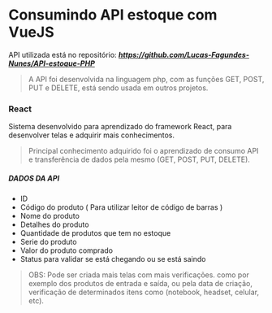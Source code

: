 # Consumindo API estoque com VueJS

API utilizada está no repositório: ***https://github.com/Lucas-Fagundes-Nunes/API-estoque-PHP*** 
> A API foi desenvolvida na linguagem php, com as funções GET, POST, PUT e DELETE, está sendo usada em outros projetos.

### React
Sistema desenvolvido para aprendizado do framework React, para desenvolver telas e adquirir mais conhecimentos.
> Principal conhecimento adquirido foi o aprendizado de consumo API e transferência de dados pela mesmo (GET, POST, PUT, DELETE).


##### DADOS DA API
* ID
* Código do produto ( Para utilizar leitor de código de barras )
* Nome do produto
* Detalhes do produto
* Quantidade de produtos que tem no estoque
* Serie do produto
* Valor do produto comprado
* Status para validar se está chegando ou se está saindo

> OBS: Pode ser criada mais telas com mais verificações. como por exemplo dos produtos de entrada e saída, ou pela data de criação, verificação de determinados itens como (notebook, headset, celular, etc).

